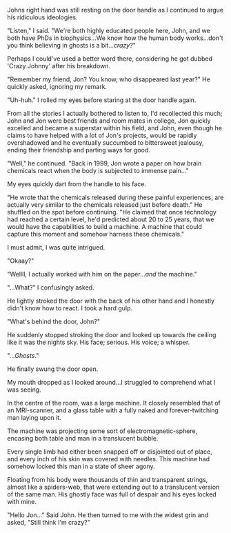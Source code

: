 Johns right hand was still resting on the door handle as I continued to argue his ridiculous ideologies.


"Listen," I said. "We're both highly educated people here, John, and we both have PhDs in biophysics...We know how the human body works...don't you think believing in ghosts is a bit...*crazy?*" 


Perhaps I could've used a better word there, considering he got dubbed 'Crazy Johnny' after his breakdown.


"Remember my friend, Jon? You know, who disappeared last year?" He quickly asked, ignoring my remark.


"Uh-huh." I rolled my eyes before staring at the door handle again.


From all the stories I actually bothered to listen to, I'd recollected this much; John and Jon were best friends and room mates in college, Jon quickly excelled and became a superstar within his field, and John, even though he claims to have helped with a lot of Jon's projects, would be rapidly overshadowed and he eventually succumbed to bittersweet jealousy, ending their friendship and parting ways for good.


"Well," he continued. "Back in 1999, Jon wrote a paper on how brain chemicals react when the body is subjected to immense pain..."


My eyes quickly dart from the handle to his face.


"He wrote that the chemicals released during these painful experiences, are actually very similar to the chemicals released just before death." He shuffled on the spot before continuing. "He claimed that once technology had reached a certain level, he'd predicted about 20 to 25 years, that we would have the capabilities to build a machine. A machine that could capture this moment and somehow harness these chemicals."


I must admit, I was quite intrigued.


"Okaay?"


"Wellll, I actually worked with him on the paper...*and* the machine."


"...What?" I confusingly asked.


He lightly stroked the door with the back of his other hand and I honestly didn't know how to react. I took a hard gulp.


"What's behind the door, John?"


He suddenly stopped stroking the door and looked up towards the ceiling like it was the nights sky. His face; serious. His voice; a whisper.


"...*Ghosts*."


He finally swung the door open.


My mouth dropped as I looked around...I struggled to comprehend what I was seeing.


In the centre of the room, was a large machine. It closely resembled that of an MRI-scanner, and a glass table with a fully naked and forever-twitching man laying upon it.


The machine was projecting some sort of electromagnetic-sphere, encasing both table and man in a translucent bubble.


Every single limb had either been snapped off or disjointed out of place, and every inch of his skin was covered with needles. This machine had somehow locked this man in a state of sheer agony.


Floating from his body were thousands of thin and transparent strings, almost like a spiders-web, that were extending out to a translucent version of the same man. His ghostly face was full of despair and his eyes locked with mine.


"Hello Jon..." Said John. He then turned to me with the widest grin and asked, "Still think I'm crazy?"